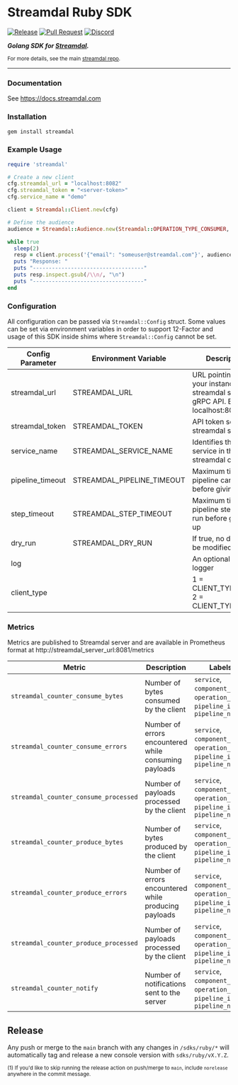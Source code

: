 # Streamdal Ruby SDK
[![Release](https://github.com/streamdal/streamdal/actions/workflows/sdks-ruby-release.yml/badge.svg)](https://github.com/streamdal/streamdal/actions/workflows/sdks-ruby-release.yml)
[![Pull Request](https://github.com/streamdal/streamdal/actions/workflows/sdks-ruby-pr.yml/badge.svg)](https://github.com/streamdal/streamdal/blob/main/.github/workflows/sdks-ruby-pr.yml)
[![Discord](https://img.shields.io/badge/Community-Discord-4c57e8.svg)](https://discord.gg/streamdal)

_**Golang SDK for [Streamdal](https://streamdal.com).**_

<sub>For more details, see the main
[streamdal repo](https://github.com/streamdal/streamdal).</sub>

---

### Documentation

See https://docs.streamdal.com

### Installation

```bash
gem install streamdal
```

### Example Usage

```ruby
require 'streamdal'

# Create a new client
cfg.streamdal_url = "localhost:8082"
cfg.streamdal_token = "<server-token>"
cfg.service_name = "demo"

client = Streamdal::Client.new(cfg)

# Define the audience
audience = Streamdal::Audience.new(Streamdal::OPERATION_TYPE_CONSUMER, "consume", "kafka-consumer")

while true
  sleep(2)
  resp = client.process('{"email": "someuser@streamdal.com"}', audience)
  puts "Response: "
  puts "-----------------------------------"
  puts resp.inspect.gsub(/\\n/, "\n")
  puts "-----------------------------------"
end
```

### Configuration

All configuration can be passed via `Streamdal::Config` struct. Some values can be set via environment variables in
order to support 12-Factor and usage of this SDK inside shims where `Streamdal::Config` cannot be set.

| Config Parameter | Environment Variable       | Description                                                                      | Default       |
|------------------|----------------------------|----------------------------------------------------------------------------------|---------------|
| streamdal_url    | STREAMDAL_URL              | URL pointing to your instance of streamdal server's gRPC API. Ex: localhost:8082 | *empty*       |
| streamdal_token  | STREAMDAL_TOKEN            | API token set in streamdal server                                                | *empty*       |
| service_name     | STREAMDAL_SERVICE_NAME     | Identifies this service in the streamdal console                                 | *empty*       |
| pipeline_timeout | STREAMDAL_PIPELINE_TIMEOUT | Maximum time a pipeline can run before giving up                                 | 100ms         |
| step_timeout     | STREAMDAL_STEP_TIMEOUT     | Maximum time a pipeline step can run before giving up                            | 10ms          |
| dry_run          | STREAMDAL_DRY_RUN          | If true, no data will be modified                                                | *false*       |
| log              |                            | An optional custom logger                                                        |               |
| client_type      |                            | 1 = CLIENT_TYPE_SDK, 2 = CLIENT_TYPE_SHIM                                        | ClientTypeSDK |

### Metrics

Metrics are published to Streamdal server and are available in Prometheus format at http://streamdal_server_url:8081/metrics

| Metric                                       | Description                                      | Labels                                                                        |
|----------------------------------------------|--------------------------------------------------|-------------------------------------------------------------------------------|
| `streamdal_counter_consume_bytes`     | Number of bytes consumed by the client     | `service`, `component_name`, `operation_name`, `pipeline_id`, `pipeline_name` |
| `streamdal_counter_consume_errors`    | Number of errors encountered while consuming payloads | `service`, `component_name`, `operation_name`, `pipeline_id`, `pipeline_name` |
| `streamdal_counter_consume_processed` | Number of payloads processed by the client | `service`, `component_name`, `operation_name`, `pipeline_id`, `pipeline_name` |
| `streamdal_counter_produce_bytes`     | Number of bytes produced by the client     | `service`, `component_name`, `operation_name`, `pipeline_id`, `pipeline_name` |
| `streamdal_counter_produce_errors`    | Number of errors encountered while producing payloads | `service`, `component_name`, `operation_name`, `pipeline_id`, `pipeline_name` |
| `streamdal_counter_produce_processed` | Number of payloads processed by the client | `service`, `component_name`, `operation_name`, `pipeline_id`, `pipeline_name` |
| `streamdal_counter_notify`            | Number of notifications sent to the server | `service`, `component_name`, `operation_name`, `pipeline_id`, `pipeline_name` |

## Release

Any push or merge to the `main` branch with any changes in `/sdks/ruby/*`
will automatically tag and release a new console version with `sdks/ruby/vX.Y.Z`.

<sub>(1) If you'd like to skip running the release action on push/merge to `main`,
include `norelease` anywhere in the commit message.</sub>